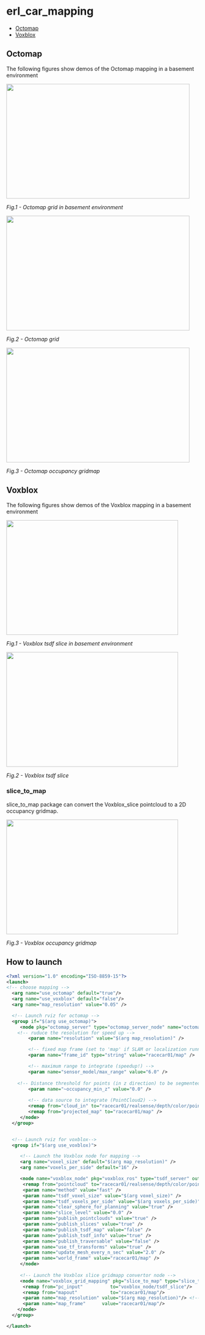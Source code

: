 # erl_car_mapping

- [Octomap](#octomap)
- [Voxblox](#voxblox)

## Octomap

The following figures show demos of the Octomap mapping in a basement environment
<i>
<p align = "left">
<img src = "https://user-images.githubusercontent.com/89951560/185774672-7cb2cf24-25b2-4fac-92e7-9a3ab8b7e958.jpg" width="480" height="300>
</p>
<p align = "left">
<p>
Fig.1 - Octomap grid in basement environment
</p>
<p align = "left">
<img src = "https://user-images.githubusercontent.com/89951560/185774676-05f52bb6-5557-44c5-be5b-5db66e0b553c.jpg" width="480" height="300>
</p>
<p align = "left">
<p>
Fig.2 - Octomap grid
</p>
<p align = "left">
<img src = "https://user-images.githubusercontent.com/89951560/185774679-ed133dad-53bf-48c3-9203-3fedf854d596.jpg" width="480" height="300>
</p>
<p align = "left">
<p>
Fig.3 - Octomap occupancy gridmap
</p>
</i>

## Voxblox
The following figures show demos of the Voxblox mapping in a basement environment
<i>
<p align = "left">
<img src = "https://user-images.githubusercontent.com/89951560/185774308-91960b33-053f-45ea-ad97-f0b27ca52e86.jpg" width="450" height="300>
</p>
<p align = "left">
<p>
Fig.1 - Voxblox tsdf slice in basement environment
</p>
<p align = "left">
<img src = "https://user-images.githubusercontent.com/89951560/185774636-7e397c1b-6f3d-4726-b9dd-d6254abd7f65.jpg" width="450" height="300>
</p>
<p align = "left">
<p>
Fig.2 - Voxblox tsdf slice 
</p>
</i>

### slice_to_map

slice_to_map package can convert the Voxblox_slice pointcloud to a 2D occupancy gridmap.
<i>
<p align = "left">
<img src = "https://user-images.githubusercontent.com/89951560/185774644-210efeb5-503e-4ffa-baa3-3ae060273303.jpg" width="450" height="300>
</p>
<p align = "left">
<p>
Fig.3 - Voxblox occupancy gridmap
</p>
</i>

## How to launch
```xml
<?xml version="1.0" encoding="ISO-8859-15"?>
<launch>
<!-- choose mapping -->
  <arg name="use_octomap" default="true"/>
  <arg name="use_voxblox" default="false"/>
  <arg name="map_resolution" value="0.05" />

  <!-- Launch rviz for octomap -->
  <group if="$(arg use_octomap)">
     <node pkg="octomap_server" type="octomap_server_node" name="octomap_server">
	<!-- ruduce the resolution for speed up -->
        <param name="resolution" value="$(arg map_resolution)" />

        <!-- fixed map frame (set to 'map' if SLAM or localization running!) -->
        <param name="frame_id" type="string" value="racecar01/map" />

        <!-- maximum range to integrate (speedup!) -->
        <param name="sensor_model/max_range" value="6.0" />
        
	<!-- Distance threshold for points (in z direction) to be segmented to the ground plane 0.04 in default -->  
        <param name="~occupancy_min_z" value="0.0" />
        	
        <!-- data source to integrate (PointCloud2) -->
        <remap from="cloud_in" to="racecar01/realsense/depth/color/points" />
        <remap from="projected_map" to="racecar01/map" />
     </node>
  </group>


  <!-- Launch rviz for voxblox-->
  <group if="$(arg use_voxblox)">

     <!-- Launch the Voxblox node for mapping -->
     <arg name="voxel_size" default="$(arg map_resolution)" />
     <arg name="voxels_per_side" default="16" />

     <node name="voxblox_node" pkg="voxblox_ros" type="tsdf_server" output="screen" args="-alsologtostderr" clear_params="true">
      <remap from="pointcloud" to="racecar01/realsense/depth/color/points"/>
      <param name="method" value="fast" />
      <param name="tsdf_voxel_size" value="$(arg voxel_size)" />
      <param name="tsdf_voxels_per_side" value="$(arg voxels_per_side)" />
      <param name="clear_sphere_for_planning" value="true" />
      <param name="slice_level" value="0.0" />
      <param name="publish_pointclouds" value="true" />
      <param name="publish_slices" value="true" />
      <param name="publish_tsdf_map" value="false" />
      <param name="publish_tsdf_info" value="true" />
      <param name="publish_traversable" value="false" />
      <param name="use_tf_transforms" value="true" />
      <param name="update_mesh_every_n_sec" value="2.0" />
      <param name="world_frame" value="racecar01/map" />
     </node>
     
     <!-- Launch the Voxblox slice gridmapp convertor node -->
     <node name="voxblox_grid_mapping" pkg="slice_to_map" type="slice_to_map.py" output="screen">
      <remap from="pc_input"          to="voxblox_node/tsdf_slice"/>
      <remap from="mapout"            to="racecar01/map"/>
      <param name="map_resolution" value="$(arg map_resolution)"/> <!-- should match with the voxel_size -->
      <param name="map_frame"      value="racecar01/map"/> 
    </node>	  
  </group>

</launch>
```
